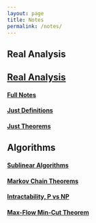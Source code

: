 ```yaml
---
layout: page
title: Notes
permalink: /notes/
---
```


## Real Analysis

## [Real Analysis](https://tristanchaang.github.io/notes/real_analysis)

#### <a href="https://raw.githubusercontent.com/Tristanchaang/tristanchaang.github.io/main/downloads/18100BNotesFull.pdf" download>Full Notes</a>

#### <a href="https://raw.githubusercontent.com/Tristanchaang/tristanchaang.github.io/main/downloads/18100BNotesDefinitions.pdf" download>Just Definitions</a>

#### <a href="https://raw.githubusercontent.com/Tristanchaang/tristanchaang.github.io/main/downloads/18100BNotesTheorems.pdf" download>Just Theorems</a>

## Algorithms

#### <a href="https://raw.githubusercontent.com/Tristanchaang/tristanchaang.github.io/main/downloads/6.1220Sublinear.pdf" download>Sublinear Algorithms</a>

#### <a href="https://raw.githubusercontent.com/Tristanchaang/tristanchaang.github.io/main/downloads/61220MarkovChainTheorems.pdf" download>Markov Chain Theorems</a>

#### <a href="https://raw.githubusercontent.com/Tristanchaang/tristanchaang.github.io/main/downloads/6.1220PvsNP.pdf" download>Intractability, P vs NP</a>

#### <a href="https://raw.githubusercontent.com/Tristanchaang/tristanchaang.github.io/main/downloads/6.1220MaxFlowMinCut.pdf" download>Max-Flow Min-Cut Theorem</a>

